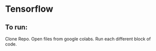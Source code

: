 # Tensorflow
## To run: 
Clone Repo.
Open files from google colabs.
Run each different block of code.
